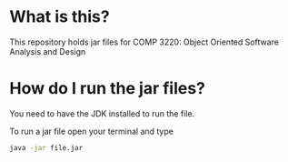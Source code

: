 # What is this?

This repository holds jar files for COMP 3220: Object Oriented Software Analysis and Design

# How do I run the jar files?

You need to have the JDK installed to run the file.

To run a jar file open your terminal and type

```bash
java -jar file.jar
```
